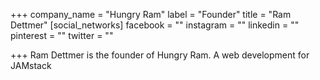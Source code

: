 +++
company_name = "Hungry Ram"
label = "Founder"
title = "Ram Dettmer"
[social_networks]
facebook = ""
instagram = ""
linkedin = ""
pinterest = ""
twitter = ""

+++
Ram Dettmer is the founder of Hungry Ram. A web development for JAMstack
